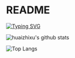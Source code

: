# README

[![Typing SVG](https://readme-typing-svg.herokuapp.com?center=true&lines=Yuquan%EF%BC%8C%E5%8A%A0%E6%B2%B9%EF%BC%81)](https://git.io/typing-svg)

![huaizhixu's github stats](https://github-readme-stats.vercel.app/api?username=huaizhixu&theme=vue-dark)

![Top Langs](https://github-readme-stats.vercel.app/api/top-langs/?username=huaizhixu&layout=compact&theme=vue-dark)


